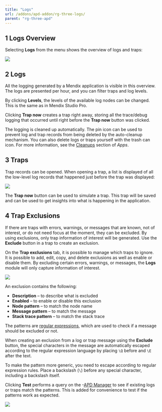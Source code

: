 ```yaml
---
title: "Logs"
url: /addons/apd-addon/rg-three-logs/
parent: "rg-three-apd"
---
```


## 1 Logs Overview

Selecting **Logs** from the menu shows the overview of logs and traps:

![](attachments/rg-three/logs.png)

## 2 Logs

All the logging generated by a Mendix application is visible in this overview. The logs are presented per hour, and you can filter traps and log levels.

By clicking **Levels**, the levels of the available log nodes can be changed. This is the same as in Mendix Studio Pro.

Clicking **Trap now** creates a trap right away, storing all the trace/debug logging that occurred until right before the **Trap now** button was clicked.

The logging is cleaned up automatically. The pin icon can be used to prevent log and trap records from being deleted by the auto-cleanup mechanism. You can also delete logs or traps yourself with the trash can icon. For more information, see the [Cleanups](rg-three-apps#cleanups) section of *Apps*.

## 3 Traps

Trap records can be opened. When opening a trap, a list is displayed of all the low-level log records that happened just before the trap was displayed:

![](attachments/rg-three/trap.png)

The **Trap now** button can be used to simulate a trap. This trap will be saved and can be used to get insights into what is happening in the application.

## 4 Trap Exclusions

If there are traps with errors, warnings, or messages that are known, not of interest, or do not need focus at the moment, they can be excluded. By using exclusions, only trap information of interest will be generated. Use the **Exclude** button in a trap to create an exclusion.

On the **Trap exclusions** tab, it is possible to manage which traps to ignore. It is possible to add, edit, copy, and delete exclusions as well as enable or disable them. By excluding certain errors, warnings, or messages, the **Logs** module will only capture information of interest. 

![](attachments/rg-three/exclusions.png)

An exclusion contains the following:

* **Description** – to describe what is excluded
* **Enabled** – to enable or disable this exclusion
* **Node pattern** – to match the node name
* **Message pattern** – to match the message
* **Stack trace pattern** – to match the stack trace

The patterns are [regular expressions](https://docs.oracle.com/javase/8/docs/api/java/util/regex/Pattern.html), which are used to check if a message should be excluded or not. 

When creating an exclusion from a log or trap message using the **Exclude** button, the special characters in the message are automatically escaped according to the regular expression language by placing `\Q` before and `\E` after the text.

To make the pattern more generic, you need to escape according to regular expression rules. Place a backslash (`\`) before any special character, including a backslash itself.

Clicking **Test** performs a query on the -[APD Manager](https://apd.mendix.com/) to see if existing logs or traps match the patterns. This is added for convenience to test if the patterns work as expected.

![](attachments/rg-three/exclude_dialog.png)
